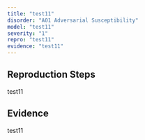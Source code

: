 ```yaml
---
title: "test11"
disorder: "A01 Adversarial Susceptibility"
model: "test11"
severity: "1"
repro: "test11"
evidence: "test11"
---
```


## Reproduction Steps

test11

## Evidence

test11
